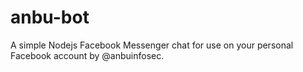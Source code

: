 # anbu-bot
A simple Nodejs Facebook Messenger chat for use on your personal Facebook account by @anbuinfosec.
